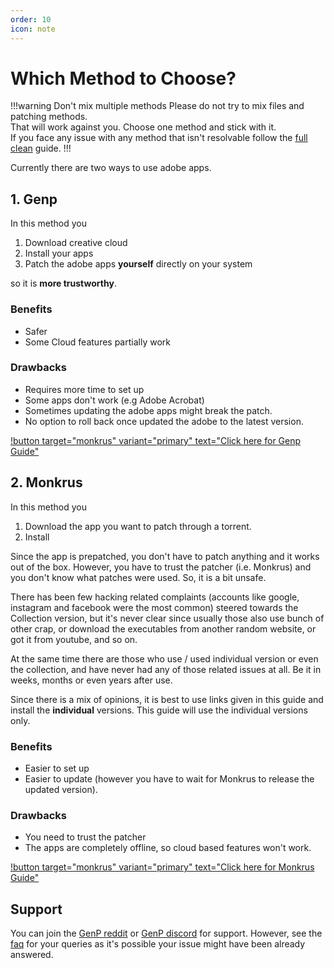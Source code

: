 ```yaml
---
order: 10
icon: note
---
```

# Which Method to Choose? 

!!!warning Don't mix multiple methods
Please do not try to mix files and patching methods.  
That will work against you. Choose one method and stick with it.  
If you face any issue with any method that isn't resolvable follow the [full clean](/other-guides/full-clean.md) guide.
!!!

Currently there are two ways to use adobe apps. 

## 1. Genp  
In this method you  
  1. Download creative cloud  
  2. Install your apps  
  3. Patch the adobe apps **yourself** directly on your system  

so it is **more trustworthy**.
### Benefits  
  * Safer
  * Some Cloud features partially work
### Drawbacks
  * Requires more time to set up
  * Some apps don't work (e.g Adobe Acrobat)
  * Sometimes updating the adobe apps might break the patch.
  * No option to roll back once updated the adobe to the latest version.
    
[!button target="monkrus" variant="primary" text="Click here for Genp Guide"](/install-guides/genp-method.md)


## 2. Monkrus  
In this method you  
  1. Download the app you want to patch through a torrent.  
  2. Install  

Since the app is prepatched, you don't have to patch anything and it works out of the box. However, you have to trust the patcher (i.e. Monkrus) and you don't know what patches were used. So, it is a bit unsafe.  

There has been few hacking related complaints (accounts like google, instagram and facebook were the most common) steered towards the Collection version, but it's never clear since usually those also use bunch of other crap, or download the executables from another random website, or got it from youtube, and so on.  

At the same time there are those who use / used individual version or even the collection, and have never had any of those related issues at all. Be it in weeks, months or even years after use.  

Since there is a mix of opinions, it is best to use links given in this guide and install the **individual** versions. This guide will use the individual versions only.

### Benefits
  * Easier to set up
  * Easier to update (however you have to wait for Monkrus to release the updated version).
### Drawbacks
  * You need to trust the patcher  
  * The apps are completely offline, so cloud based features won't work.

[!button target="monkrus" variant="primary" text="Click here for Monkrus Guide"](/install-guides/monkrus-method.md)

## Support
You can join the [GenP reddit](https://www.reddit.com/r/GenP/) or [GenP discord](https://discord.com/invite/X9ZuegSM4N) for support. However, see the [faq](/faq) for your queries as it's possible your issue might have been already answered. 